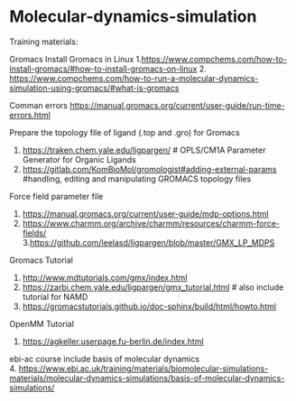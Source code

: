 # Molecular-dynamics-simulation


Training materials: 

Gromacs
Install Gromacs in Linux
1.https://www.compchems.com/how-to-install-gromacs/#how-to-install-gromacs-on-linux
2. https://www.compchems.com/how-to-run-a-molecular-dynamics-simulation-using-gromacs/#what-is-gromacs

Comman errors 
https://manual.gromacs.org/current/user-guide/run-time-errors.html




Prepare the topology file of ligand (.top and .gro) for Gromacs

1. https://traken.chem.yale.edu/ligpargen/   # OPLS/CM1A Parameter Generator for Organic Ligands
2. https://gitlab.com/KomBioMol/gromologist#adding-external-params   #handling, editing and manipulating GROMACS topology files

Force field parameter file 
1. https://manual.gromacs.org/current/user-guide/mdp-options.html 
2. https://www.charmm.org/archive/charmm/resources/charmm-force-fields/
3.https://github.com/leelasd/ligpargen/blob/master/GMX_LP_MDPS

Gromacs Tutorial

1. http://www.mdtutorials.com/gmx/index.html 
2. https://zarbi.chem.yale.edu/ligpargen/gmx_tutorial.html # also include tutorial for NAMD
3. https://gromacstutorials.github.io/doc-sphinx/build/html/howto.html

OpenMM Tutorial
1. https://agkeller.userpage.fu-berlin.de/index.html

ebi-ac course include basis of molecular dynamics  
4. https://www.ebi.ac.uk/training/materials/biomolecular-simulations-materials/molecular-dynamics-simulations/basis-of-molecular-dynamics-simulations/ 
